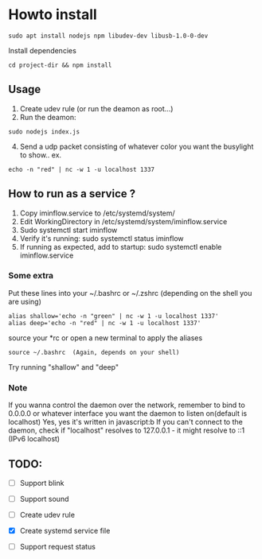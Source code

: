 # Howto install

```
sudo apt install nodejs npm libudev-dev libusb-1.0-0-dev
```

Install dependencies
```
cd project-dir && npm install
```

## Usage
1. Create udev rule (or run the deamon as root...)
2. Run the deamon:
```
sudo nodejs index.js
```
4. Send a udp packet consisting of whatever color you want the busylight to show..
ex.
```
echo -n "red" | nc -w 1 -u localhost 1337
```

## How to run as a service ?
1. Copy iminflow.service to /etc/systemd/system/
2. Edit WorkingDirectory in /etc/systemd/system/iminflow.service
3. Sudo systemctl start iminflow
4. Verify it's running: sudo systemctl status iminflow
5. If running as expected, add to startup: sudo systemctl enable iminflow.service

### Some extra
Put these lines into your ~/.bashrc or ~/.zshrc (depending on the shell you are using)
```
alias shallow='echo -n "green" | nc -w 1 -u localhost 1337'
alias deep='echo -n "red" | nc -w 1 -u localhost 1337'

```
source your *rc or open a new terminal to apply the aliases

```
source ~/.bashrc  (Again, depends on your shell)
```

Try running "shallow" and "deep"


### Note
If you wanna control the daemon over the network, remember to bind to 0.0.0.0 or whatever interface you want the daemon to listen on(default is localhost)
Yes, yes it's written in javascript:b
If you can't connect to the daemon, check if "localhost" resolves to 127.0.0.1 - it might resolve to ::1 (IPv6 localhost)

## TODO:
- [ ] Support blink
- [ ] Support sound
- [ ] Create udev rule
- [X] Create systemd service file
- [ ] Support request status

